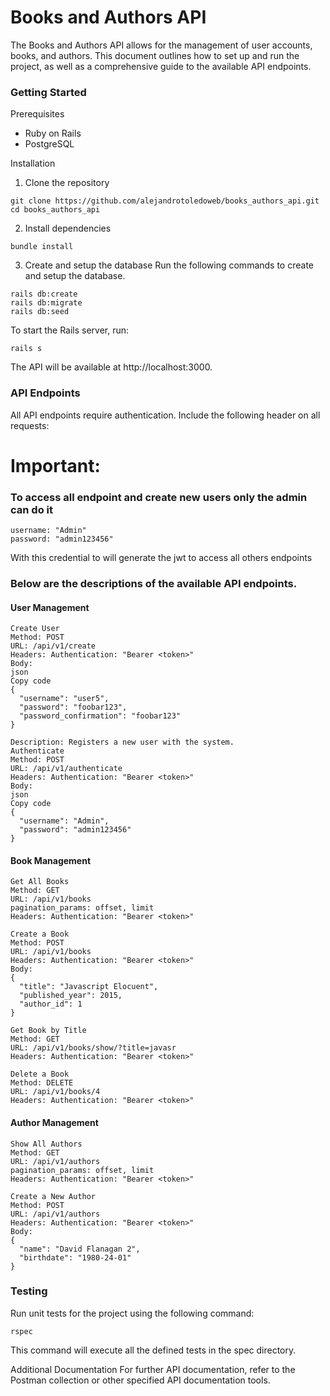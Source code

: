 # Books and Authors API
The Books and Authors API allows for the management of user accounts, books, and authors. This document outlines how to set up and run the project, as well as a comprehensive guide to the available API endpoints.

### Getting Started
Prerequisites
- Ruby on Rails
- PostgreSQL

Installation
1. Clone the repository
```
git clone https://github.com/alejandrotoledoweb/books_authors_api.git
cd books_authors_api
```

2. Install dependencies
```
bundle install
```

3. Create and setup the database
Run the following commands to create and setup the database.
```
rails db:create
rails db:migrate
rails db:seed
```
To start the Rails server, run:

```
rails s
```
The API will be available at http://localhost:3000.

### API Endpoints
All API endpoints require authentication. Include the following header on all requests:

# Important:
### To access all endpoint and create new users only the admin can do it

```
username: "Admin"
password: "admin123456"
```
With this credential to will generate the jwt to access all others endpoints

### Below are the descriptions of the available API endpoints.


#### User Management
```
Create User
Method: POST
URL: /api/v1/create
Headers: Authentication: "Bearer <token>"
Body:
json
Copy code
{
  "username": "user5",
  "password": "foobar123",
  "password_confirmation": "foobar123"
}
```

```
Description: Registers a new user with the system.
Authenticate
Method: POST
URL: /api/v1/authenticate
Headers: Authentication: "Bearer <token>"
Body:
json
Copy code
{
  "username": "Admin",
  "password": "admin123456"
}
````

#### Book Management
```
Get All Books
Method: GET
URL: /api/v1/books
pagination_params: offset, limit
Headers: Authentication: "Bearer <token>"
````
```
Create a Book
Method: POST
URL: /api/v1/books
Headers: Authentication: "Bearer <token>"
Body:
{
  "title": "Javascript Elocuent",
  "published_year": 2015,
  "author_id": 1
}
```
```
Get Book by Title
Method: GET
URL: /api/v1/books/show/?title=javasr
Headers: Authentication: "Bearer <token>"
````
```
Delete a Book
Method: DELETE
URL: /api/v1/books/4
Headers: Authentication: "Bearer <token>"
```
#### Author Management
```
Show All Authors
Method: GET
URL: /api/v1/authors
pagination_params: offset, limit
Headers: Authentication: "Bearer <token>"
````
```
Create a New Author
Method: POST
URL: /api/v1/authors
Headers: Authentication: "Bearer <token>"
Body:
{
  "name": "David Flanagan 2",
  "birthdate": "1980-24-01"
}
```
### Testing
Run unit tests for the project using the following command:

```
rspec
```
This command will execute all the defined tests in the spec directory.

Additional Documentation
For further API documentation, refer to the Postman collection or other specified API documentation tools.

